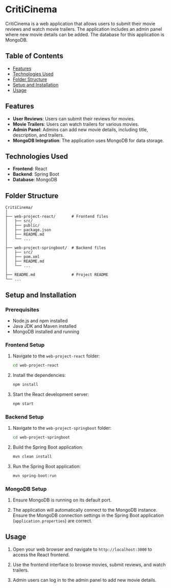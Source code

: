 # CritiCinema

CritiCinema is a web application that allows users to submit their movie reviews and watch movie trailers. The application includes an admin panel where new movie details can be added. The database for this application is MongoDB.

## Table of Contents

- [Features](#features)
- [Technologies Used](#technologies-used)
- [Folder Structure](#folder-structure)
- [Setup and Installation](#setup-and-installation)
- [Usage](#usage)

## Features

- **User Reviews**: Users can submit their reviews for movies.
- **Movie Trailers**: Users can watch trailers for various movies.
- **Admin Panel**: Admins can add new movie details, including title, description, and trailers.
- **MongoDB Integration**: The application uses MongoDB for data storage.

## Technologies Used

- **Frontend**: React
- **Backend**: Spring Boot
- **Database**: MongoDB

## Folder Structure

```
CritiCinema/
│
├── web-project-react/       # Frontend files
│   ├── src/
│   ├── public/
│   ├── package.json
│   ├── README.md
│   └── ...
│
├── web-project-springboot/  # Backend files
│   ├── src/
│   ├── pom.xml
│   ├── README.md
│   └── ...
│
├── README.md                # Project README
└── ...
```

## Setup and Installation

### Prerequisites

- Node.js and npm installed
- Java JDK and Maven installed
- MongoDB installed and running

### Frontend Setup

1. Navigate to the `web-project-react` folder:

   ```sh
   cd web-project-react
   ```

2. Install the dependencies:

   ```sh
   npm install
   ```

3. Start the React development server:

   ```sh
   npm start
   ```

### Backend Setup

1. Navigate to the `web-project-springboot` folder:

   ```sh
   cd web-project-springboot
   ```

2. Build the Spring Boot application:

   ```sh
   mvn clean install
   ```

3. Run the Spring Boot application:

   ```sh
   mvn spring-boot:run
   ```

### MongoDB Setup

1. Ensure MongoDB is running on its default port.

2. The application will automatically connect to the MongoDB instance. Ensure the MongoDB connection settings in the Spring Boot application (`application.properties`) are correct.

## Usage

1. Open your web browser and navigate to `http://localhost:3000` to access the React frontend.

2. Use the frontend interface to browse movies, submit reviews, and watch trailers.

3. Admin users can log in to the admin panel to add new movie details.
